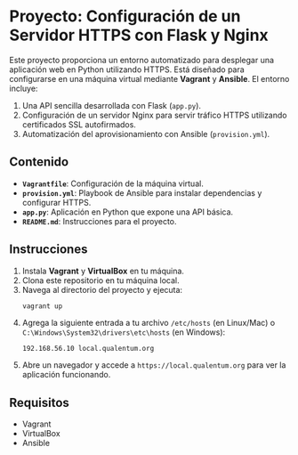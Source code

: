 # Proyecto: Configuración de un Servidor HTTPS con Flask y Nginx

Este proyecto proporciona un entorno automatizado para desplegar una aplicación web en Python utilizando HTTPS. Está diseñado para configurarse en una máquina virtual mediante **Vagrant** y **Ansible**. El entorno incluye:

1. Una API sencilla desarrollada con Flask (`app.py`).
2. Configuración de un servidor Nginx para servir tráfico HTTPS utilizando certificados SSL autofirmados.
3. Automatización del aprovisionamiento con Ansible (`provision.yml`).

## Contenido
- **`Vagrantfile`**: Configuración de la máquina virtual.
- **`provision.yml`**: Playbook de Ansible para instalar dependencias y configurar HTTPS.
- **`app.py`**: Aplicación en Python que expone una API básica.
- **`README.md`**: Instrucciones para el proyecto.

## Instrucciones
1. Instala **Vagrant** y **VirtualBox** en tu máquina.
2. Clona este repositorio en tu máquina local.
3. Navega al directorio del proyecto y ejecuta:
   ```bash
   vagrant up
   ```
4. Agrega la siguiente entrada a tu archivo `/etc/hosts` (en Linux/Mac) o `C:\Windows\System32\drivers\etc\hosts` (en Windows):
   ```
   192.168.56.10 local.qualentum.org
   ```
5. Abre un navegador y accede a `https://local.qualentum.org` para ver la aplicación funcionando.

## Requisitos
- Vagrant
- VirtualBox
- Ansible
